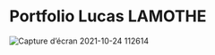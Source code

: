 # Portfolio Lucas LAMOTHE

![Capture d’écran 2021-10-24 112614](https://user-images.githubusercontent.com/60426566/140182675-6adee456-142d-4426-a8d7-cdb0ed149fff.png)

